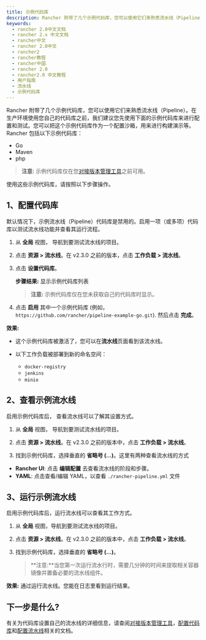 ```yaml
---
title: 示例代码库
description: Rancher 附带了几个示例代码库，您可以使用它们来熟悉流水线（Pipeline）。在生产环境使用您自己的代码库之前，我们建议您先使用下面的示例代码库来进行配置和测试。您可以把这个示例代码库作为一个配置沙箱，用来进行构建演示等。Rancher 包括以下示例代码库。
keywords:
  - rancher 2.0中文文档
  - rancher 2.x 中文文档
  - rancher中文
  - rancher 2.0中文
  - rancher2
  - rancher教程
  - rancher中国
  - rancher 2.0
  - rancher2.0 中文教程
  - 用户指南
  - 流水线
  - 示例代码库
---
```


Rancher 附带了几个示例代码库，您可以使用它们来熟悉流水线（Pipeline）。在生产环境使用您自己的代码库之前，我们建议您先使用下面的示例代码库来进行配置和测试。您可以把这个示例代码库作为一个配置沙箱，用来进行构建演示等。Rancher 包括以下示例代码库：

- Go
- Maven
- php

> **注意:** 示例代码库仅在您[对接版本管理工具](/docs/rancher2/project-admin/pipelines/_index)之前可用。

使用这些示例代码库，请按照以下步骤操作。

## 1、配置代码库

默认情况下，示例流水线（Pipeline）代码库是禁用的。启用一项（或多项）代码库以测试流水线功能并查看其运行流程。

1. 从 **全局** 视图， 导航到要测试流水线的项目。

1. 点击 **资源 > 流水线**。在 v2.3.0 之前的版本，点击 **工作负载 > 流水线**。

1. 点击 **设置代码库**。

   **步骤结果:** 显示示例代码库列表

   > **注意:** 示例代码库仅在您未获取自己的代码库时显示。

1. 点击 **启用** 其中一个示例代码库 (例如， `https://github.com/rancher/pipeline-example-go.git`). 然后点击 **完成**。

**效果:**

- 这个示例代码库被激活了，您可以在**流水线**页面看到该流水线。

- 以下工作负载被部署到新的命名空间：

  - `docker-registry`
  - `jenkins`
  - `minio`

## 2、查看示例流水线

启用示例代码库后， 查看流水线可以了解其设置方式。

1. 从 **全局** 视图， 导航到要测试流水线的项目。

1. 点击 **资源 > 流水线**。在 v2.3.0 之前的版本中，点击 **工作负载 > 流水线**。

1. 找到示例代码库，选择垂直的 **省略号 (...)**。这里有两种查看流水线的方式

- **Rancher UI**: 点击 **编辑配置** 去查看流水线的阶段和步骤。
- **YAML**: 点击查看/编辑 YAML，以查看 `./rancher-pipeline.yml` 文件

## 3、运行示例流水线

启用示例代码库后，运行流水线可以查看其工作方式。

1. 从 **全局** 视图，导航到要测试流水线的项目。

1. 点击 **资源 > 流水线**。在 v2.3.0 之前的版本中，点击 **工作负载 > 流水线**。

1. 找到示例代码库，选择垂直的 **省略号 (...)**。

   > **注意:**当您第一次运行流水行时，需要几分钟的时间来提取相关容器镜像并置备必要的流水线组件。

**效果:** 通过运行流水线。您能在日志里看到运行结果。

## 下一步是什么?

有关为代码库设置自己的流水线的详细信息，请查阅[对接版本管理工具](/docs/rancher2/project-admin/pipelines/_index)，[配置代码库](#配置代码库)和[配置流水线](/docs/rancher2/k8s-in-rancher/pipelines/_index)相关的文档。
